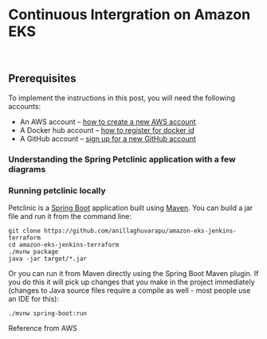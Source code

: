# Continuous Intergration on Amazon EKS
<br />

## Prerequisites
To implement the instructions in this post, you will need the following accounts:

* An AWS account – [how to create a new AWS account](https://aws.amazon.com/premiumsupport/knowledge-center/create-and-activate-aws-account/)
* A Docker hub account – [how to register for docker id](https://success.docker.com/article/how-do-you-register-for-a-docker-id)
* A GitHub account – [sign up for a new GitHub account](https://help.github.com/en/github/getting-started-with-github/signing-up-for-a-new-github-account)








### Understanding the Spring Petclinic application with a few diagrams


### Running petclinic locally
Petclinic is a [Spring Boot](https://spring.io/guides/gs/spring-boot) application built using [Maven](https://spring.io/guides/gs/maven/). You can build a jar file and run it from the command line:


```
git clone https://github.com/anillaghuvarapu/amazon-eks-jenkins-terraform
cd amazon-eks-jenkins-terraform
./mvnw package
java -jar target/*.jar
```

Or you can run it from Maven directly using the Spring Boot Maven plugin. If you do this it will pick up changes that you make in the project immediately (changes to Java source files require a compile as well - most people use an IDE for this):

```
./mvnw spring-boot:run
```

Reference from AWS

